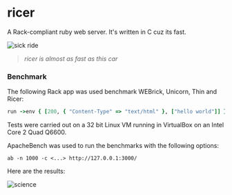 # ricer

A Rack-compliant ruby web server. It's written in C cuz its fast.

![sick ride](http://i.imgur.com/HnPbK.jpg)

> *ricer is almost as fast as this car*

### Benchmark

The following Rack app was used benchmark WEBrick, Unicorn, Thin and Ricer:

```ruby
run ->env { [200, { "Content-Type" => "text/html" }, ["hello world"]] }
```

Tests were carried out on a 32 bit Linux VM running in VirtualBox on an Intel Core 2 Quad Q6600.

ApacheBench was used to run the benchmarks with the following options:

    ab -n 1000 -c <...> http://127.0.0.1:3000/

Here are the results:

![science](http://i.imgur.com/UBi3C.png)

